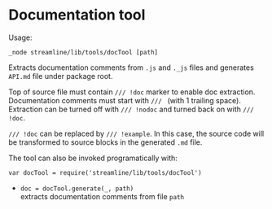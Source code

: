 
# Documentation tool

Usage:

```
_node streamline/lib/tools/docTool [path]
```

Extracts documentation comments from `.js` and `._js` files and generates `API.md` file 
under package root.

Top of source file must contain `/// !doc` marker to enable doc extraction.  
Documentation comments must start with `/// ` (with 1 trailing space).  
Extraction can be turned off with `/// !nodoc` and turned back on with `/// !doc`.

`/// !doc` can be replaced by `/// !example`. 
In this case, the source code will be transformed to source blocks in the generated `.md` file.

The tool can also be invoked programatically with:

```
var docTool = require('streamline/lib/tools/docTool')
```

* `doc = docTool.generate(_, path)`  
  extracts documentation comments from file `path`
